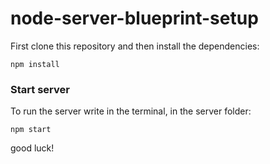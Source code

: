 # node-server-blueprint-setup

First clone this repository and then install the dependencies:
```
npm install
```

### Start server

To run the server write in the terminal, in the server folder:
```
npm start
```


good luck! 
